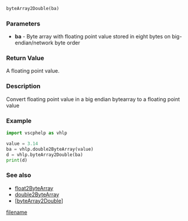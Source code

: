 

```python
byteArray2Double(ba)
```

### Parameters

* **ba** - Byte array with floating point value stored in eight bytes on big-endian/network byte order

### Return Value

A floating point value.

### Description

Convert floating point value in a big endian bytearray to a floating point value

### Example 

```python
import vscphelp as vhlp

value = 3.14
ba = vhlp.double2ByteArray(value)
d = vhlp.byteArray2Double(ba)
print(d)
```

### See also

* [float2ByteArray](float2bytearray.md)
* [double2ByteArray](double2bytearray.md)
* [[byteArray2Double](bytearray2float.md)]


[filename](./bottom_copyright.md ':include')